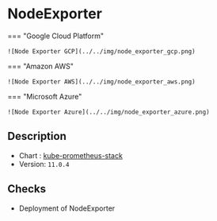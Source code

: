 # NodeExporter

=== "Google Cloud Platform"

    ![Node Exporter GCP](../../img/node_exporter_gcp.png)

=== "Amazon AWS"

    ![Node Exporter AWS](../../img/node_exporter_aws.png)

=== "Microsoft Azure"

    ![Node Exporter Azure](../../img/node_exporter_azure.png)

## Description

* Chart : [kube-prometheus-stack](https://artifacthub.io/packages/helm/prometheus-community/kube-prometheus-stack)
* Version: `11.0.4`

## Checks

* Deployment of NodeExporter

```shell

```
